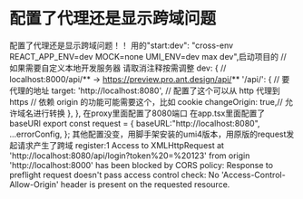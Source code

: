 # 配置了代理还是显示跨域问题

配置了代理还是显示跨域问题！！
用的"start:dev": "cross-env REACT_APP_ENV=dev MOCK=none UMI_ENV=dev max dev",启动项目的
// 如果需要自定义本地开发服务器 请取消注释按需调整
dev: {
// localhost:8000/api/** -> https://preview.pro.ant.design/api/**
'/api/': {
// 要代理的地址
target: 'http://localhost:8080',
// 配置了这个可以从 http 代理到 https
// 依赖 origin 的功能可能需要这个，比如 cookie
changeOrigin: true,// 允许域名进行转换
},
},
在proxy里面配置了8080端口
在app.tsx里面配置了baseURl
export const request = {
baseURL:"http://localhost:8080",
...errorConfig,
};
其他配置没变，用脚手架安装的umi4版本，用原版的request发起请求产生了跨域
register:1 Access to XMLHttpRequest at 'http://localhost:8080/api/login?token%20=%20123' from origin 'http://localhost:8000' has been blocked by CORS policy: Response to preflight request doesn't pass access control check: No 'Access-Control-Allow-Origin' header is present on the requested resource.
